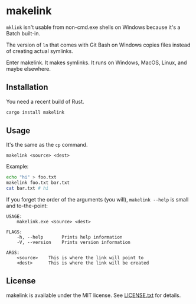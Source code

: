 # makelink
`mklink` isn't usable from non-cmd.exe shells on Windows because it's a Batch built-in.

The version of `ln` that comes with Git Bash on Windows copies files instead of creating actual symlinks.

Enter makelink. It makes symlinks. It runs on Windows, MacOS, Linux, and maybe elsewhere.

## Installation
You need a recent build of Rust.

```sh
cargo install makelink
```

## Usage
It's the same as the `cp` command.

```
makelink <source> <dest>
```

Example:

```sh
echo "hi" > foo.txt
makelink foo.txt bar.txt
cat bar.txt # hi
```

If you forget the order of the arguments (you will), `makelink --help` is small and to-the-point:

```
USAGE:
    makelink.exe <source> <dest>

FLAGS:
    -h, --help       Prints help information
    -V, --version    Prints version information

ARGS:
    <source>    This is where the link will point to
    <dest>      This is where the link will be created
```

## License
makelink is available under the MIT license. See [LICENSE.txt](LICENSE.txt) for details.
